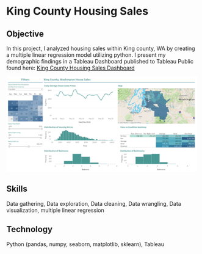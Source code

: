 # King County Housing Sales

## Objective
In this project, I analyzed housing sales within King county, WA by creating a multiple linear regression model utilizing python. I present my demographic findings in a Tableau Dashboard published to Tableau Public found here: [King County Housing Sales Dashboard](https://public.tableau.com/views/KingCountyHouseSales_17029447909060/KingCountyHouseSales?:language=en-US&:display_count=n&:origin=viz_share_link)

<img src="https://github.com/Sunny-Lai/KingCountySales/blob/main/Kingcounty.png" width="500">

## Skills
Data gathering, Data exploration, Data cleaning, Data wrangling, Data visualization, multiple linear regression

## Technology
Python (pandas, numpy, seaborn, matplotlib, sklearn), Tableau
